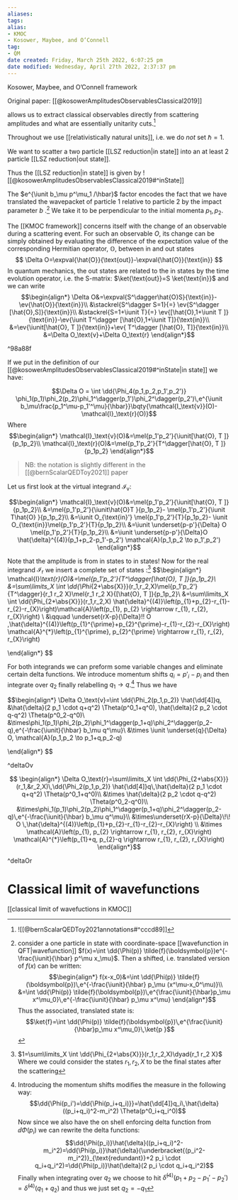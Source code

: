 ```yaml
---
aliases: 
tags: 
alias:
- KMOC
- Kosower, Maybee, and O’Connell
tag:
- QM
date created: Friday, March 25th 2022, 6:07:25 pm
date modified: Wednesday, April 27th 2022, 2:37:37 pm
---
```

Kosower, Maybee, and O’Connell framework


Original paper:
[[@kosowerAmplitudesObservablesClassical2019]]

allows us to extract classical observables directly from scattering amplitudes and what are essentially unitarity cuts.[^1]

Throughout we use [[relativistically natural units]], i.e. we do *not* set $\hbar=1$.

We want to scatter a two particle [[LSZ reduction|in state]] into an at least 2 particle [[LSZ reduction|out state]]. 

Thus the [[LSZ reduction|in state]] is given by 
![[@kosowerAmplitudesObservablesClassical2019#^inState]]



The $e^{\iunit b_\mu p^\mu_1 /\hbar}$ factor encodes the fact that we have translated the wavepacket of particle $1$ relative to particle $2$ by the impact parameter $b$ .[^2] We take it to be perpendicular to the initial momenta $p_1,p_2$.

The [[KMOC framework]] concerns itself with the change of an observable during a scattering event. For such an observable ${O}$, its change can be simply obtained by evaluating the difference of the expectation value of the corresponding Hermitian operator, $\mathbb{O}$, between in and out states
$$
\Delta O=\expval{\hat{O}}{\text{out}}-\expval{\hat{O}}{\text{in}}
$$
In quantum mechanics, the out states are related to the in states by the time evolution operator, i.e. the S-matrix: $\ket{\text{out}}=S \ket{\text{in}}$ and we can write
$$\begin{align*}
\Delta O&=\expval{S^\dagger\hat{O}S}{\text{in}}-\ev{\hat{O}}{\text{in}}\\
&\stackrel{S^\dagger S=1}{=} \ev{S^\dagger [\hat{O},S]}{\text{in}}\\
&\stackrel{S=1+\iunit T}{=} \ev{[\hat{O},1+\iunit T ]}{\text{in}}-\ev{\iunit T^\dagger [\hat{O},1+\iunit T]}{\text{in}}\\
&=\ev{\iunit[\hat{O}, T ]}{\text{in}}+\ev{ T^\dagger [\hat{O}, T]}{\text{in}}\\
&=\Delta O_\text{v}+\Delta O_\text{r}
\end{align*}$$

^98a88f

If we put in the definition of our [[@kosowerAmplitudesObservablesClassical2019#^inState|in state]] we have:


$$\Delta O = \int \dd{\Phi_4(p_1,p_2,p_1',p_2')} \phi_1(p_1)\phi_2(p_2)\phi_1^\dagger(p_1')\phi_2^\dagger(p_2')\,e^{\iunit b_\mu\frac{p_1^\mu-p_1'^\mu}{\hbar}}\bqty{\mathcal{I_\text{v}}(O)-\mathcal{I}_\text{r}(O)}$$
Where 
$$\begin{align*}
\mathcal{I}_\text{v}(O)&=\mel{p_1'p_2'}{\iunit[\hat{O}, T ]}{p_1p_2}\\
\mathcal{I}_\text{r}(O)&=\mel{p_1'p_2'}{T^\dagger[\hat{O}, T ]}{p_1p_2}
\end{align*}$$
>NB: the notation is slightly different in the [[@bernScalarQEDToy2021]] paper

Let us first look at the virtual integrand $\mathcal{I}_\text{v}$:

$$\begin{align*}
\mathcal{I}_\text{v}(O)&=\mel{p_1'p_2'}{\iunit[\hat{O}, T ]}{p_1p_2}\\
&=\mel{p_1'p_2'}{\iunit\hat{O}T }{p_1p_2}- \mel{p_1'p_2'}{\iunit T\hat{O} }{p_1p_2}\\
&=\iunit O_{\text{in}'} \mel{p_1'p_2'}{T}{p_1p_2}- \iunit O_{\text{in}}\mel{p_1'p_2'}{T}{p_1p_2}\\
&=\iunit \underset{p-p'}{\Delta} O \mel{p_1'p_2'}{T}{p_1p_2}\\
&=\iunit \underset{p-p'}{\Delta}O \hat{\delta}^{(4)}(p_1+p_2-p_1'-p_2') \mathcal{A}(p_1,p_2 \to p_1',p_2')
\end{align*}$$

Note that the amplitude is from in states to in states!
Now for the real integrand $\mathcal{I}_\text{r}$ we insert a complete set of states :[^3]
$$\begin{align*}
\mathcal{I}_\text{r}(O)&=\mel{p_1'p_2'}{T^\dagger[\hat{O}, T ]}{p_1p_2}\\
&=\sum\limits_X \int \dd{\Phi_{2+\abs{X}}}(r_1,r_2,X)\mel{p_1'p_2'}{T^\dagger}{r_1 r_2 X}\mel{r_1 r_2 X}{[\hat{O}, T ]}{p_1p_2}\\
&=\sum\limits_X \int \dd{\Phi_{2+\abs{X}}}(r_1,r_2,X)  \hat{\delta}^{(4)}\left(p_{1}+p_{2}-r_{1}-r_{2}-r_{X}\right)\mathcal{A}\left(p_{1}, p_{2} \rightarrow r_{1}, r_{2}, r_{X}\right) \\
&\qquad \underset{rX-p}{\Delta}\!\! O \,\hat{\delta}^{(4)}\left(p_{1}^{\prime}+p_{2}^{\prime}-r_{1}-r_{2}-r_{X}\right)   \mathcal{A}^{*}\left(p_{1}^{\prime}, p_{2}^{\prime} \rightarrow r_{1}, r_{2}, r_{X}\right)

\end{align*}
$$

For both integrands we can preform some variable changes and eliminate certain delta functions. We introduce momentum shifts $q_i=p'_i-p_i$ and then integrate over $q_2$ finally relabelling $q_1 \to q$.[^4] Thus we have

$$\begin{align*}
\Delta O_\text{v}=\int \dd{\Phi_2(p_1,p_2)} \hat{\dd[4]}q\, &\hat{\delta}(2 p_1 \cdot q+q^2) \Theta(p^0_1+q^0)\, \hat{\delta}(2 p_2 \cdot q-q^2) \Theta(p^0_2-q^0)\\
&\times\phi_1(p_1)\phi_2(p_2)\phi_1^\dagger(p_1+q)\phi_2^\dagger(p_2-q)\,e^{-\frac{\iunit}{\hbar} b_\mu q^\mu}\\
&\times \iunit \underset{q}{\Delta} O\, \mathcal{A}(p_1,p_2 \to p_1+q,p_2-q)

\end{align*}
$$

^deltaOv


$$
\begin{align*}
\Delta O_\text{r}=\sum\limits_X \int \dd{\Phi_{2+\abs{X}}}(r_1,&r_2,X)\,\dd{\Phi_2(p_1,p_2)} \hat{\dd[4]}q\,\hat{\delta}(2 p_1 \cdot q+q^2) \Theta(p^0_1+q^0)\\
&\times \hat{\delta}(2 p_2 \cdot q-q^2) \Theta(p^0_2-q^0)\\
&\times\phi_1(p_1)\phi_2(p_2)\phi_1^\dagger(p_1+q)\phi_2^\dagger(p_2-q)\,e^{-\frac{\iunit}{\hbar} b_\mu q^\mu}\\
&\times\underset{rX-p}{\Delta}\!\! O \,\hat{\delta}^{(4)}\left(p_{1}+p_{2}-r_{1}-r_{2}-r_{X}\right) \\
&\times   \mathcal{A}\left(p_{1}, p_{2} \rightarrow r_{1}, r_{2}, r_{X}\right) \mathcal{A}^{*}\left(p_{1}+q, p_{2}-q \rightarrow r_{1}, r_{2}, r_{X}\right)
\end{align*}$$

^deltaOr


# Classical limit of wavefunctions

[[classical limit of wavefuctions in KMOC]]



[^1]: ![[@bernScalarQEDToy2021annotations#^cccd89]]
[^2]: consider a one particle in state with coordinate-space [[wavefunction in QFT|wavefunction]] $f(x)=\int \dd{\Phi(p)} \tilde{f}(\boldsymbol{p})e^{-\frac{\iunit}{\hbar} p^\mu x_\mu}$. Then a shifted, i.e. translated version of $f(x)$ can be written:$$\begin{align*}
f(x-x_0)&=\int \dd{\Phi(p)} \tilde{f}(\boldsymbol{p})\,e^{-\frac{\iunit}{\hbar} p_\mu (x^\mu-x_0^\mu)}\\
&=\int \dd{\Phi(p)} \tilde{f}(\boldsymbol{p})\,e^{\frac{\iunit}{\hbar}p_\mu x^\mu_0}\,e^{-\frac{\iunit}{\hbar} p_\mu x^\mu}
\end{align*}$$
Thus the associated, translated state is:
$$\ket{f}=\int \dd{\Phi(p)} \tilde{f}(\boldsymbol{p})\,e^{\frac{\iunit}{\hbar}p_\mu x^\mu_0}\,\ket{p }$$
[^3]: $1=\sum\limits_X \int \dd{\Phi_{2+\abs{X}}}(r_1,r_2,X)\dyad{r_1 r_2 X}$ Where we could consider the states ${r_1,r_2,X}$ to be the final states after the scattering
[^4]: Introducing the momentum shifts modifies the measure in the following way:
    $$\dd{\Phi(p_i')=\dd{\Phi(p_i+q_i)}}=\hat{\dd[4]}q_i\,\hat{\delta}((p_i+q_i)^2-m_i^2) \Theta(p^0_i+q_i^0)$$
            Now since we also have the on shell enforcing delta function from $\dd{\Phi(p_i)}$ we can rewrite the delta functions:     $$\dd{\Phi(p_i)}\hat{\delta}((p_i+q_i)^2-m_i^2)=\dd{\Phi(p_i)}\hat{\delta}(\underbracket{(p_i^2-m_i^2)}_{\text{redundant}}+2 p_i \cdot q_i+q_i^2)=\dd{\Phi(p_i)}\hat{\delta}(2 p_i \cdot q_i+q_i^2)$$
            Finally when integrating over $q_2$ we choose to hit $\hat{\delta}^{(4)}(p_1+p_2-p_1'-p_2')=\hat{\delta}^{(4)}(q_1+q_2)$ and thus we just set $q_2=-q_1$